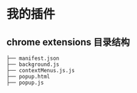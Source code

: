 # 我的插件

## chrome extensions 目录结构

```shell
├── manifest.json
├── background.js
├── contextMenus.js.js
├── popup.html
├── popup.js
```